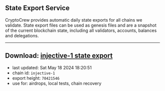 ## State Export Service
CryptoCrew provides automatic daily state exports for all chains we validate. State export files can be used as genesis files and are a snapshot of the current blockchain state, including all validators, accounts, balances and delegations.

---
**Download: [injective-1 state export](https://dl-eu2.ccvalidators.com/SERVICE/injective/injective-1_export_70421546.json)**
---

- last updated: Sat May 18 2024 18:20:51
- chain id: `injective-1`
- export height: `70421546`
- use for: airdrops, local tests, chain recovery
